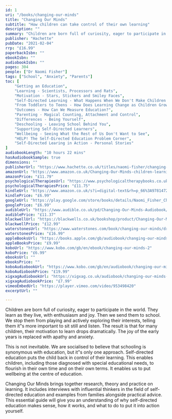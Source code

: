 ```yaml
---
id: 1
uri: "/books/changing-our-minds"
title: "Changing Our Minds"
subtitle: "How children can take control of their own learning"
description: ""
summary: "Children are born full of curiosity, eager to participate in the world. They learn as they live, with enthusiasm and joy. Then we send them to school. We stop them from playing and actively exploring their interests, telling them it's more important to sit still and listen. The result is that for many children, their motivation to learn drops dramatically. The joy of the early years is replaced with apathy and anxiety."
publisher: "Hachette"
pubDate: "2021-02-04"
rrp: "£16.99"
paperbackIsbn: ""
ebookIsbn: ""
audiobookIsbn: ""
pages: 304
people: ["Dr Naomi Fisher"]
tags: ["School", "Anxiety", "Parents"]
toc: [
    "Getting an Education",
    "Learning - Scientists, Processors and Rats",
    "Motivation - Stars, Stickers and Smiley Faces",
    "Self-Directed Learning - What Happens When We Don't Make Children Learn?",
    "From Toddlers to Teens - How Does Learning Change as Children Grow?",
    "Outcomes - How Can We Measure Education?",
    "Parenting - Magical Counting, Attachment and Control",
    "Differences - Being Yourself",
    "Deschooling - Leaving School Behind You",
    "Supporting Self-Directed Learners",
    "Wellbeing - Seeing What the Rest of Us Don't Want to See",
    "HELP! The Self-Directed Education Problem Corner",
    "Self-Directed Learing in Action - Personal Stories"
]
audiobookLength: "10 hours 22 mins"
hasAudiobookSample: true
dimensions: ""
publisherUrl: "https://www.hachette.co.uk/titles/naomi-fisher/changing-our-minds/9781472145505/"
amazonUrl: "https://www.amazon.co.uk/Changing-Our-Minds-children-learning/dp/1472145518"
amazonPrice: "£11.79"
psychologicalTherapiesUrl: "https://www.psychologicaltherapybooks.co.uk/product/changing-our-minds-how-children-can-take-control-of-their-own-learning-2/"
psychologicalTherapiesPrice: "£11.75"
kindleUrl: "https://www.amazon.co.uk/s?i=digital-text&rh=p_66%3A9781472145505&field-isbn=9781472145505&tag=hachetteuk-21&ref=sr_adv_b"
kindlePrice: "£6.99"
googleUrl: "https://play.google.com/store/books/details/Naomi_Fisher_Changing_Our_Minds?id=9obZDwAAQBAJ"
googlePrice: "£6.99"
audibleUrl: "https://www.audible.co.uk/pd/Changing-Our-Minds-Audiobook/B0B1JQSRQG"
audiblePrice: "£11.37"
blackwellUrl: "https://blackwells.co.uk/bookshop/product/Changing-Our-Minds-by-Naomi-Fisher/9781472145512"
blackwellPrice: "£12.99"
waterstonesUrl: "https://www.waterstones.com/book/changing-our-minds/dr-naomi-fisher/9781472145512"
waterstonesPrice: "£16.99"
appleBooksUrl: "https://books.apple.com/gb/audiobook/changing-our-minds/id1624456348"
appleBooksPrice: "£9.99"
koboUrl: "https://www.kobo.com/gb/en/ebook/changing-our-minds-2"
koboPrice: "£6.99"
ebooksUrl: ""
ebooksPrice: ""
koboAudiobookUrl: "https://www.kobo.com/gb/en/audiobook/changing-our-minds-4"
koboAudiobookPrice: "£19.99"
xigxagAudiobookUrl: "https://xigxag.co.uk/audiobook/changing-our-minds-9781405556156/"
xigxagAudiobookPrice: "£7.99"
vimeoEmbedUrl: "https://player.vimeo.com/video/953498420"
excerptUrl: ""

---
```


Children are born full of curiosity, eager to participate in the world. They learn as they live, with enthusiasm and joy. Then we send them to school. We stop them from playing and actively exploring their interests, telling them it"s more important to sit still and listen. The result is that for many children, their motivation to learn drops dramatically. The joy of the early years is replaced with apathy and anxiety.

This is not inevitable. We are socialised to believe that schooling is synonymous with education, but it"s only one approach. Self-directed education puts the child back in control of their learning. This enables children, including those diagnosed with special educational needs, to flourish in their own time and on their own terms. It enables us to put wellbeing at the centre of education.

Changing Our Minds brings together research, theory and practice on learning. It includes interviews with influential thinkers in the field of self-directed education and examples from families alongside practical advice. This essential guide will give you an understanding of why self-directed education makes sense, how it works, and what to do to put it into action yourself.
